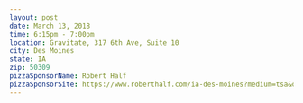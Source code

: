 ```yaml
---
layout: post
date: March 13, 2018
time: 6:15pm - 7:00pm
location: Gravitate, 317 6th Ave, Suite 10
city: Des Moines
state: IA
zip: 50309
pizzaSponsorName: Robert Half
pizzaSponsorSite: https://www.roberthalf.com/ia-des-moines?medium=tsa&opti_ca=338816067&mkwid=FYiINjK9-dc_pcrid_247176636196_pkw_robert%20half%20technology_pmt_p_pdv_c&gclid=EAIaIQobChMIt56Kk6Xg2QIVT7jACh0ZmwYUEAAYASAAEgIu2_D_BwE
---
```

